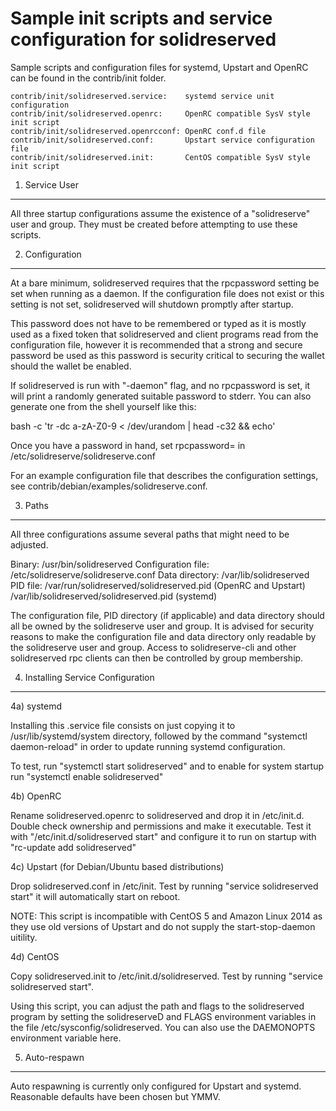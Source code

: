 Sample init scripts and service configuration for solidreserved
==========================================================

Sample scripts and configuration files for systemd, Upstart and OpenRC
can be found in the contrib/init folder.

    contrib/init/solidreserved.service:    systemd service unit configuration
    contrib/init/solidreserved.openrc:     OpenRC compatible SysV style init script
    contrib/init/solidreserved.openrcconf: OpenRC conf.d file
    contrib/init/solidreserved.conf:       Upstart service configuration file
    contrib/init/solidreserved.init:       CentOS compatible SysV style init script

1. Service User
---------------------------------

All three startup configurations assume the existence of a "solidreserve" user
and group.  They must be created before attempting to use these scripts.

2. Configuration
---------------------------------

At a bare minimum, solidreserved requires that the rpcpassword setting be set
when running as a daemon.  If the configuration file does not exist or this
setting is not set, solidreserved will shutdown promptly after startup.

This password does not have to be remembered or typed as it is mostly used
as a fixed token that solidreserved and client programs read from the configuration
file, however it is recommended that a strong and secure password be used
as this password is security critical to securing the wallet should the
wallet be enabled.

If solidreserved is run with "-daemon" flag, and no rpcpassword is set, it will
print a randomly generated suitable password to stderr.  You can also
generate one from the shell yourself like this:

bash -c 'tr -dc a-zA-Z0-9 < /dev/urandom | head -c32 && echo'

Once you have a password in hand, set rpcpassword= in /etc/solidreserve/solidreserve.conf

For an example configuration file that describes the configuration settings,
see contrib/debian/examples/solidreserve.conf.

3. Paths
---------------------------------

All three configurations assume several paths that might need to be adjusted.

Binary:              /usr/bin/solidreserved
Configuration file:  /etc/solidreserve/solidreserve.conf
Data directory:      /var/lib/solidreserved
PID file:            /var/run/solidreserved/solidreserved.pid (OpenRC and Upstart)
                     /var/lib/solidreserved/solidreserved.pid (systemd)

The configuration file, PID directory (if applicable) and data directory
should all be owned by the solidreserve user and group.  It is advised for security
reasons to make the configuration file and data directory only readable by the
solidreserve user and group.  Access to solidreserve-cli and other solidreserved rpc clients
can then be controlled by group membership.

4. Installing Service Configuration
-----------------------------------

4a) systemd

Installing this .service file consists on just copying it to
/usr/lib/systemd/system directory, followed by the command
"systemctl daemon-reload" in order to update running systemd configuration.

To test, run "systemctl start solidreserved" and to enable for system startup run
"systemctl enable solidreserved"

4b) OpenRC

Rename solidreserved.openrc to solidreserved and drop it in /etc/init.d.  Double
check ownership and permissions and make it executable.  Test it with
"/etc/init.d/solidreserved start" and configure it to run on startup with
"rc-update add solidreserved"

4c) Upstart (for Debian/Ubuntu based distributions)

Drop solidreserved.conf in /etc/init.  Test by running "service solidreserved start"
it will automatically start on reboot.

NOTE: This script is incompatible with CentOS 5 and Amazon Linux 2014 as they
use old versions of Upstart and do not supply the start-stop-daemon uitility.

4d) CentOS

Copy solidreserved.init to /etc/init.d/solidreserved. Test by running "service solidreserved start".

Using this script, you can adjust the path and flags to the solidreserved program by
setting the solidreserveD and FLAGS environment variables in the file
/etc/sysconfig/solidreserved. You can also use the DAEMONOPTS environment variable here.

5. Auto-respawn
-----------------------------------

Auto respawning is currently only configured for Upstart and systemd.
Reasonable defaults have been chosen but YMMV.
